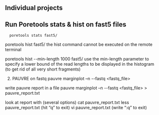 ## Individual projects

## Run Poretools stats & hist on fast5 files
      poretools stats fast5/

poretools hist fast5/
the hist command cannot be executed on the remote terminal

poretools hist --min-length 1000 fast5/
use the min-length parameter to specify a lower bound of the read lengths to be displayed in the histogram (to get rid of all very short fragments)

2. PAUVRE on fastq
pauvre marginplot –n --fastq <fastq_file>

write pauvre report in a file
pauvre marginplot –n --fastq <fastq_file> > pauvre_report.txt

look at report with (several options)
cat pauvre_report.txt
less pauvre_report.txt (hit “q” to exit)
vi pauvre_report.txt (write “:q” to exit)
